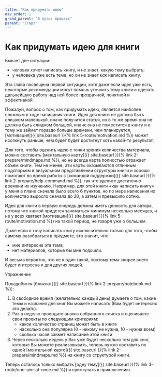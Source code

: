 ```yaml
---
title: "Как придумать идею"
nav_order: 1
grand_parent: "В путь: процесс"
parent: "Старт"
---
```


# Как придумать идею для книги

Бывает две ситуации:
- человек хочет написать книгу, и не знает, какую тему выбрать;
- у человека уже есть тема, но он не знает *как* написать книгу.

Эта глава посвящена первой ситуации, хотя даже если идея уже есть,
некоторые рекомендации могут помочь уточнить тему книги и сделать
дальнейшую работу над ней более прозрачной, понятной и эффективной.

Пожалуй, вопрос о том, как придумать идею, является наиболее сложным в
ходе написания книги.  Идея для книги не должна быть слишком
маленькой, иначе получится статья, но в то же время она не должна быть
слишком большой, иначе она не поместится в книгу и к тому же займет
гораздо больше времени, чем планируется, [мотивация]({{ site.baseurl
}}{% link 5-route/motivation.md %}) может иссякнуть раньше, чем будет
будет достигнут хоть какой-то результат.

Для того, чтобы оценить идею с точки зрения количества материала,
можно составить [ментальную карту]({{ site.baseurl }}{% link
2-prepare/mindmaps.md %}), но не всегда карта полностью отражает объем
книги.  Тем не менее, эти карты оказываются отличным подспорьем в
визуальном представлении структуры книги и хорошо помогают во время
работы с [командой поддержки]({{ site.baseurl }}{% link
2-prepare/help-command.md %}), так что уделите достаточно времени их
изучению.  Например, для этой книги «как написать книгу» у меня в
плане сначала было всего 6 пунктов, но по мере написания их количество
выросло сначала до 20, а затем и превысило сотню.

Идея для книги в первую очередь должна иметь ценность для автора,
потому что книгой придется заниматься минимум несколько месяцев, и не
у всех хватает [мотивации]({{ site.baseurl }}{% link
5-route/motivation.md %}) на такой период, не говоря уже о большем.

Даже если я хочу написать книгу исключительно только для того, чтобы
самому разобраться в предмете, это значит, что:
- мне интересна эта тема;
- нет материалов, которые бы мне подошли.

И весьма вероятно, что не я один такой, поэтому тема скорее всего
будет интересна и для других людей.

Упражнение

Понадобится [блокнот]({{ site.baseurl }}{% link 2-prepare/notebook.md %}):
1. В свободное время (желательно каждый день) думаете о том, какие
   темы и названия для книг Вы можете написать (Вам будет интересно
   это делать).
2. Раз в неделю проводите анализ собранного списка и оцениваете свои
   проекты по следующим критериям:
   - какое количество страниц может быть в книге
   - насколько она популярна (0 - никому не нужна, 10 - нужна всем)
   - сколько часов займет написание этой книги
3. Через несколько недель у Вас уже будет несколько тем для книг,
   которые Вы можете реализовывать, теперь нужно составить по одной
   [ментальной карте]({{ site.baseurl }}{% link 2-prepare/mindmaps.md
   %}) на книгу со структурой книги.

Теперь осталось только выбрать [одну тему]({{ site.baseurl }}{% link
3-route/one-aim-at-once.md %}) и приступать к приключению.

